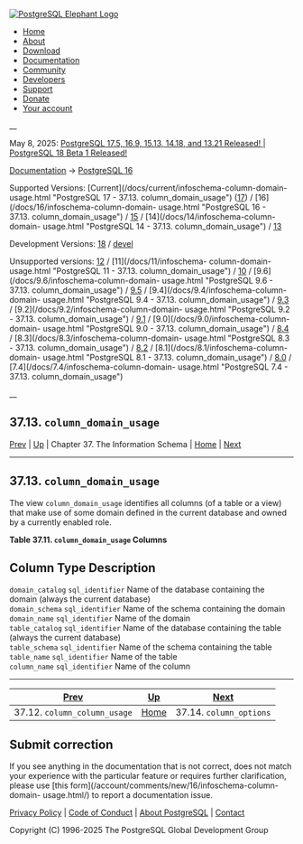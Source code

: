 [ ![PostgreSQL Elephant Logo](/media/img/about/press/elephant.png) ](/)

  * [Home](/ "Home")
  * [About](/about/ "About")
  * [Download](/download/ "Download")
  * [Documentation](/docs/ "Documentation")
  * [Community](/community/ "Community")
  * [Developers](/developer/ "Developers")
  * [Support](/support/ "Support")
  * [Donate](/about/donate/ "Donate")
  * [Your account](/account/ "Your account")

__

May 8, 2025: [ PostgreSQL 17.5, 16.9, 15.13, 14.18, and 13.21 Released! ](/about/news/postgresql-175-169-1513-1418-and-1321-released-3072/) | [ PostgreSQL 18 Beta 1 Released! ](/about/news/postgresql-18-beta-1-released-3070/)

[Documentation](/docs/ "Documentation") -> [PostgreSQL
16](/docs/16/index.html)

Supported Versions: [Current](/docs/current/infoschema-column-domain-
usage.html "PostgreSQL 17 - 37.13. column_domain_usage")
([17](/docs/17/infoschema-column-domain-usage.html "PostgreSQL 17 -
37.13. column_domain_usage")) / [16](/docs/16/infoschema-column-domain-
usage.html "PostgreSQL 16 - 37.13. column_domain_usage") /
[15](/docs/15/infoschema-column-domain-usage.html "PostgreSQL 15 -
37.13. column_domain_usage") / [14](/docs/14/infoschema-column-domain-
usage.html "PostgreSQL 14 - 37.13. column_domain_usage") /
[13](/docs/13/infoschema-column-domain-usage.html "PostgreSQL 13 -
37.13. column_domain_usage")

Development Versions: [18](/docs/18/infoschema-column-domain-usage.html
"PostgreSQL 18 - 37.13. column_domain_usage") /
[devel](/docs/devel/infoschema-column-domain-usage.html "PostgreSQL devel -
37.13. column_domain_usage")

Unsupported versions: [12](/docs/12/infoschema-column-domain-usage.html
"PostgreSQL 12 - 37.13. column_domain_usage") / [11](/docs/11/infoschema-
column-domain-usage.html "PostgreSQL 11 - 37.13. column_domain_usage") /
[10](/docs/10/infoschema-column-domain-usage.html "PostgreSQL 10 -
37.13. column_domain_usage") / [9.6](/docs/9.6/infoschema-column-domain-
usage.html "PostgreSQL 9.6 - 37.13. column_domain_usage") /
[9.5](/docs/9.5/infoschema-column-domain-usage.html "PostgreSQL 9.5 -
37.13. column_domain_usage") / [9.4](/docs/9.4/infoschema-column-domain-
usage.html "PostgreSQL 9.4 - 37.13. column_domain_usage") /
[9.3](/docs/9.3/infoschema-column-domain-usage.html "PostgreSQL 9.3 -
37.13. column_domain_usage") / [9.2](/docs/9.2/infoschema-column-domain-
usage.html "PostgreSQL 9.2 - 37.13. column_domain_usage") /
[9.1](/docs/9.1/infoschema-column-domain-usage.html "PostgreSQL 9.1 -
37.13. column_domain_usage") / [9.0](/docs/9.0/infoschema-column-domain-
usage.html "PostgreSQL 9.0 - 37.13. column_domain_usage") /
[8.4](/docs/8.4/infoschema-column-domain-usage.html "PostgreSQL 8.4 -
37.13. column_domain_usage") / [8.3](/docs/8.3/infoschema-column-domain-
usage.html "PostgreSQL 8.3 - 37.13. column_domain_usage") /
[8.2](/docs/8.2/infoschema-column-domain-usage.html "PostgreSQL 8.2 -
37.13. column_domain_usage") / [8.1](/docs/8.1/infoschema-column-domain-
usage.html "PostgreSQL 8.1 - 37.13. column_domain_usage") /
[8.0](/docs/8.0/infoschema-column-domain-usage.html "PostgreSQL 8.0 -
37.13. column_domain_usage") / [7.4](/docs/7.4/infoschema-column-domain-
usage.html "PostgreSQL 7.4 - 37.13. column_domain_usage")

__

37.13. `column_domain_usage`  
---  
[Prev](infoschema-column-column-usage.html "37.12. column_column_usage")  | [Up](information-schema.html "Chapter 37. The Information Schema") | Chapter 37. The Information Schema | [Home](index.html "PostgreSQL 16.9 Documentation") |  [Next](infoschema-column-options.html "37.14. column_options")  
  
* * *

## 37.13. `column_domain_usage` #

The view `column_domain_usage` identifies all columns (of a table or a view)
that make use of some domain defined in the current database and owned by a
currently enabled role.

**Table  37.11. `column_domain_usage` Columns**

Column Type Description  
---  
`domain_catalog` `sql_identifier` Name of the database containing the domain
(always the current database)  
`domain_schema` `sql_identifier` Name of the schema containing the domain  
`domain_name` `sql_identifier` Name of the domain  
`table_catalog` `sql_identifier` Name of the database containing the table
(always the current database)  
`table_schema` `sql_identifier` Name of the schema containing the table  
`table_name` `sql_identifier` Name of the table  
`column_name` `sql_identifier` Name of the column  
  
  

* * *

[Prev](infoschema-column-column-usage.html "37.12. column_column_usage")  | [Up](information-schema.html "Chapter 37. The Information Schema") |  [Next](infoschema-column-options.html "37.14. column_options")  
---|---|---  
37.12. `column_column_usage`  | [Home](index.html "PostgreSQL 16.9 Documentation") |  37.14. `column_options`  
  
## Submit correction

If you see anything in the documentation that is not correct, does not match
your experience with the particular feature or requires further clarification,
please use [this form](/account/comments/new/16/infoschema-column-domain-
usage.html/) to report a documentation issue.

[Privacy Policy](/about/privacypolicy) | [Code of Conduct](/about/policies/coc/) | [About PostgreSQL](/about/) | [Contact](/about/contact/)  

Copyright (C) 1996-2025 The PostgreSQL Global Development Group

